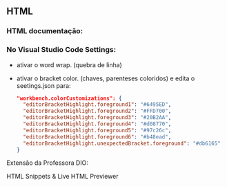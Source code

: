 ## HTML

### HTML documentação: 



### No Visual Studio Code Settings:

- ativar o word wrap. (quebra de linha)

- ativar o bracket color. (chaves, parenteses coloridos) e edita o seetings.json para:

  ```json
  "workbench.colorCustomizations": {
  	"editorBracketHighlight.foreground1": "#6495ED",
  	"editorBracketHighlight.foreground2": "#FFD700",
  	"editorBracketHighlight.foreground3": "#20B2AA",
  	"editorBracketHighlight.foreground4": "#d08770",
  	"editorBracketHighlight.foreground5": "#97c26c",
  	"editorBracketHighlight.foreground6": "#b48ead",
  	"editorBracketHighlight.unexpectedBracket.foreground": "#db6165"
  }
  ```

  

Extensão da Professora DIO:

HTML Snippets & Live HTML Previewer
